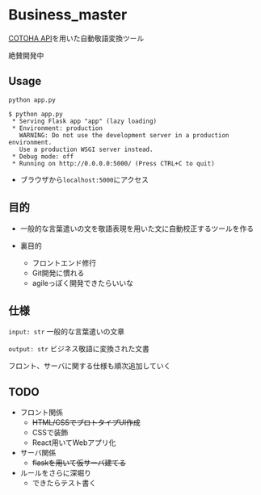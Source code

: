# Business_master
[COTOHA API](https://api.ce-cotoha.com/contents/index.html)を用いた自動敬語変換ツール

絶賛開発中

## Usage

`python app.py`

```
$ python app.py
 * Serving Flask app "app" (lazy loading)
 * Environment: production
   WARNING: Do not use the development server in a production environment.
   Use a production WSGI server instead.
 * Debug mode: off
 * Running on http://0.0.0.0:5000/ (Press CTRL+C to quit)

```

- ブラウザから`localhost:5000`にアクセス



## 目的
- 一般的な言葉遣いの文を敬語表現を用いた文に自動校正するツールを作る

- 裏目的
  - フロントエンド修行
  - Git開発に慣れる
  - agileっぽく開発できたらいいな

## 仕様
`input: str` 一般的な言葉遣いの文章

`output: str` ビジネス敬語に変換された文書

フロント、サーバに関する仕様も順次追加していく



## TODO
- フロント関係
   - ~~HTML/CSSでプロトタイプUI作成~~
   - CSSで装飾
   - React用いてWebアプリ化
- サーバ関係
   - ~~flaskを用いて仮サーバ建てる~~
- ルールをさらに深堀り
   - できたらテスト書く
